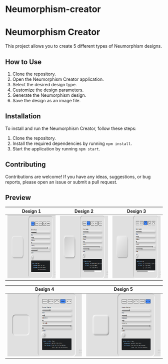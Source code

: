 # Neumorphism-creator

# Neumorphism Creator

This project allows you to create 5 different types of Neumorphism designs.

## How to Use

1. Clone the repository.
2. Open the Neumorphism Creator application.
3. Select the desired design type.
4. Customize the design parameters.
5. Generate the Neumorphism design.
6. Save the design as an image file.

## Installation

To install and run the Neumorphism Creator, follow these steps:

1. Clone the repository.
2. Install the required dependencies by running `npm install`.
3. Start the application by running `npm start`.

## Contributing

Contributions are welcome! If you have any ideas, suggestions, or bug reports, please open an issue or submit a pull request.

## Preview

| Design 1                                                  | Design 2                                                  | Design 3                                                  |
| --------------------------------------------------------- | --------------------------------------------------------- | --------------------------------------------------------- |
| <img src="/assets/preview1.png" width="350" height="200"> | <img src="/assets/preview2.png" width="350" height="200"> | <img src="/assets/preview3.png" width="350" height="200"> |

| Design 4                                                  | Design 5                                                  |
| --------------------------------------------------------- | --------------------------------------------------------- |
| <img src="/assets/preview4.png" width="300" height="200"> | <img src="/assets/preview5.png" width="300" height="200"> |
